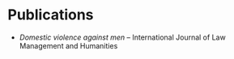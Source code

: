 # Publications

- *Domestic violence against men* – International Journal of Law Management and Humanities
